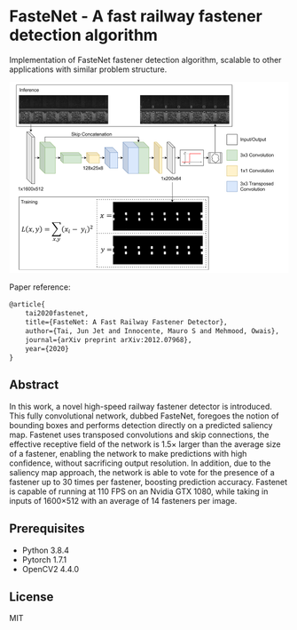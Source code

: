 # FasteNet - A fast railway fastener detection algorithm

Implementation of FasteNet fastener detection algorithm, scalable to other applications with similar problem structure.

![FasteNet Architecture](FasteNet.png)

Paper reference:

    @article{
        tai2020fastenet,
        title={FasteNet: A Fast Railway Fastener Detector},
        author={Tai, Jun Jet and Innocente, Mauro S and Mehmood, Owais},
        journal={arXiv preprint arXiv:2012.07968},
        year={2020}
    }
    
## Abstract

In this work, a novel high-speed railway fastener detector is introduced. This fully convolutional network, dubbed FasteNet, foregoes the notion of bounding boxes and performs detection directly on a predicted saliency map. Fastenet uses transposed convolutions and skip connections, the effective receptive field of the network is 1.5× larger than the average size of a fastener, enabling the network to make predictions with high confidence, without sacrificing output resolution. In addition, due to the saliency map approach, the network is able to vote for the presence of a fastener up to 30 times per fastener, boosting prediction accuracy. Fastenet is capable of running at 110 FPS on an Nvidia GTX 1080, while taking in inputs of 1600×512 with an average of 14 fasteners per image.

## Prerequisites

- Python 3.8.4
- Pytorch 1.7.1
- OpenCV2 4.4.0

## License

MIT
